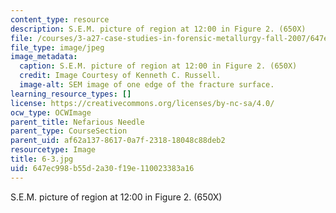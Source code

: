 ```yaml
---
content_type: resource
description: S.E.M. picture of region at 12:00 in Figure 2. (650X)
file: /courses/3-a27-case-studies-in-forensic-metallurgy-fall-2007/647ec998b55d2a30f19e110023383a16_6-3.jpg
file_type: image/jpeg
image_metadata:
  caption: S.E.M. picture of region at 12:00 in Figure 2. (650X)
  credit: Image Courtesy of Kenneth C. Russell.
  image-alt: SEM image of one edge of the fracture surface.
learning_resource_types: []
license: https://creativecommons.org/licenses/by-nc-sa/4.0/
ocw_type: OCWImage
parent_title: Nefarious Needle
parent_type: CourseSection
parent_uid: af62a137-8617-0a7f-2318-18048c88deb2
resourcetype: Image
title: 6-3.jpg
uid: 647ec998-b55d-2a30-f19e-110023383a16
---
```

S.E.M. picture of region at 12:00 in Figure 2. (650X)